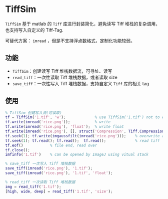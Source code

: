 # TiffSim

`TiffSim` 基于 matlab 的 `Tiff` 库进行封装简化，避免读写 Tiff 堆栈的复杂调用，也支持写入自定义的 Tiff-Tag.

可替代方案： `imread` ，但是不支持浮点数格式，定制化功能较弱。

## 功能

* `TiffSim`：创建读写 Tiff 堆栈数据流，可寻址、读写
* `read_tiff`：一次性读取 Tiff 堆栈数据，或者读取 size
* `save_tiff`：一次性写入 Tiff 堆栈数据，支持自定义 `Tiff` 库的相关 tag

## 使用

```matlab
% TiffSim 创建写入流(可读取)
tf = TiffSim('1.tif', 'w');             % use TiffSim('1.tif') not to empty org file
tf.write(imread('rice.png'));           % write
tf.write(imread('rice.png'), 'float');  % write float
tf.write(imread('rice.png'), [], struct('Compression', Tiff.Compression.LZW)); % with tag
tf.seek(1); tf.write(imgaussfilt(imread('rice.png')));    % overwrite a slice
tf.seek(1); tf.read(); tf.read();  tf.read();             % read tiff
tf.eof()            % file end, read over
tf.close();
imfinfo('1.tif')    % can be opened by ImageJ using vitual stack

% save_tiff 一次写入 Tiff 堆栈数据
save_tiff(imread('rice.png'), '1.tif');
save_tiff(imread('rice.png'), '1.tif', 'float');

% read_tiff 一次读取 Tiff 堆栈数据
img = read_tiff('1.tif');
[high, wide, deep] = read_tiff('1.tif', 'size');
```

